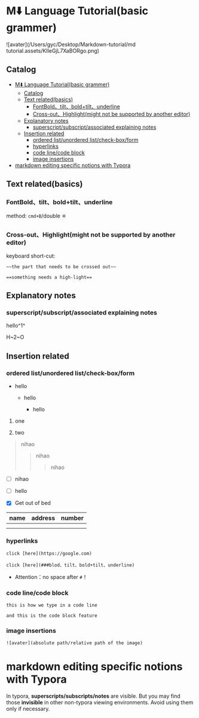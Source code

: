 # M⬇️ Language Tutorial(basic grammer)

![avater](/Users/gyc/Desktop/Markdown-tutorial/md tutorial.assets/KIleGjL7XaBORgo.png)

## Catalog
- [M⬇️ Language Tutorial(basic grammer)](#m️-language-tutorialbasic-grammer)
  - [Catalog](#catalog)
  - [Text related(basics)](#text-relatedbasics)
    - [FontBold、tilt、bold+tilt、underline](#fontboldtiltboldtiltunderline)
    - [Cross-out、Highlight(might not be supported by another editor)](#cross-outhighlightmight-not-be-supported-by-another-editor)
  - [Explanatory notes](#explanatory-notes)
    - [superscript/subscript/associated explaining notes](#superscriptsubscriptassociated-explaining-notes)
  - [Insertion related](#insertion-related)
    - [ordered list/unordered list/check-box/form](#ordered-listunordered-listcheck-boxform)
    - [hyperlinks](#hyperlinks)
    - [code line/code block](#code-linecode-block)
    - [image insertions](#image-insertions)
- [markdown editing  specific notions with Typora](#markdown-editing--specific-notions-with-typora)





## Text related(basics)

### FontBold、tilt、bold+tilt、underline

method: `cmd+B`/double ✳️

### Cross-out、Highlight(might not be supported by another editor)

keyboard short-cut:

`~~the part that needs to be crossed out~~`

`==something needs a high-light==`

## Explanatory notes

### superscript/subscript/associated explaining notes

hello^1^

[^1]: a greeting word used widely in daily life

H~2~O

## Insertion related

### ordered list/unordered list/check-box/form

- hello

  - hello

    - hello

1. one

2. two

   

> nihao 
>
> > nihao
> >
> > > nihao



- [ ] nihao
- [ ] hello
- [x] Get out of bed



| name | address | number |
| ---- | ------- | ------ |
|      |         |        |
|      |         |        |



### hyperlinks

`click [here](https://google.com)`

`click [here](###blod、tilt、bold+tilt、underline)`

- Attention：no space after `#`！



### code line/code block 

`this is how we type in a code line`

```natural
and this is the code block feature
```



### image insertions

```
![avater](absolute path/relative path of the image)
```







# markdown editing  specific notions with Typora

In typora, **superscripts/subscripts/notes** are visible. But you may find those **invisible** in other non-typora viewing environments. Avoid using them only if necessary.

